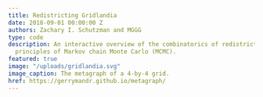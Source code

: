```yaml
---
title: Redistricting Gridlandia
date: 2018-09-01 00:00:00 Z
authors: Zachary I. Schutzman and MGGG
type: code
description: An interactive overview of the combinatorics of redistricting and the
  principles of Markov chain Monte Carlo (MCMC).
featured: true
image: "/uploads/gridlandia.svg"
image_caption: The metagraph of a 4-by-4 grid.
href: https://gerrymandr.github.io/metagraph/
---
```


